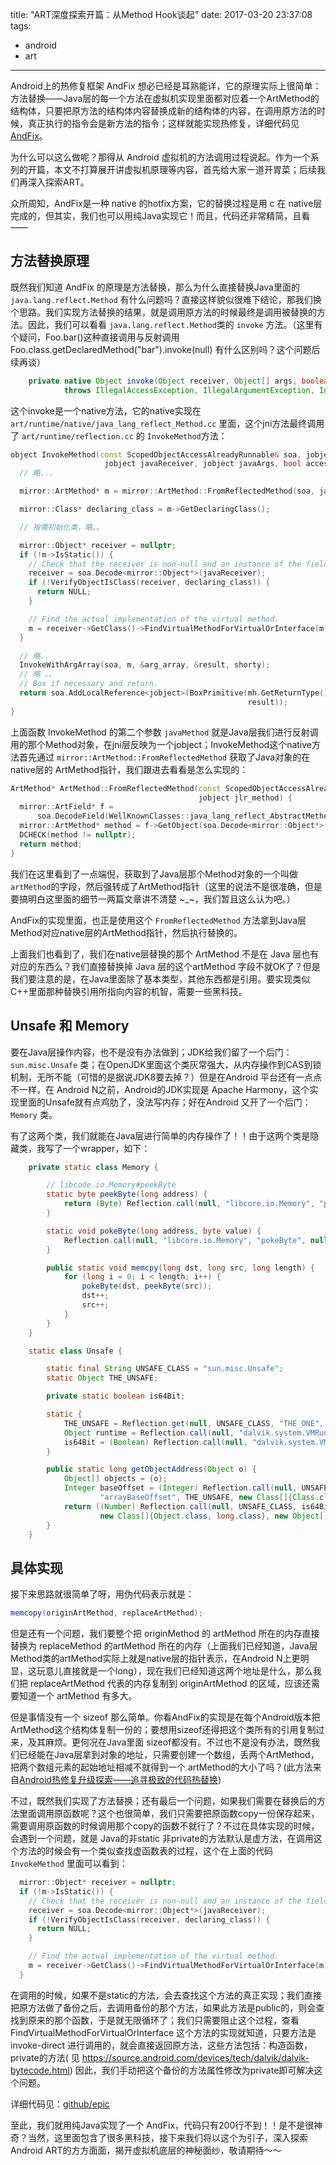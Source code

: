 title: "ART深度探索开篇：从Method Hook谈起"
date: 2017-03-20 23:37:08
tags:
 - android
 - art
---

Android上的热修复框架 AndFix 想必已经是耳熟能详，它的原理实际上很简单：方法替换——Java层的每一个方法在虚拟机实现里面都对应着一个ArtMethod的结构体，只要把原方法的结构体内容替换成新的结构体的内容，在调用原方法的时候，真正执行的指令会是新方法的指令；这样就能实现热修复，详细代码见 [AndFix](https://github.com/alibaba/AndFix)。

为什么可以这么做呢？那得从 Android 虚拟机的方法调用过程说起。作为一个系列的开篇，本文不打算展开讲虚拟机原理等内容，首先给大家一道开胃菜；后续我们再深入探索ART。

众所周知，AndFix是一种 native 的hotfix方案，它的替换过程是用 c 在 native层完成的，但其实，我们也可以用纯Java实现它！而且，代码还非常精简，且看——

<!--more-->
## 方法替换原理

既然我们知道 AndFix 的原理是方法替换，那么为什么直接替换Java里面的 `java.lang.reflect.Method` 有什么问题吗？直接这样貌似很难下结论，那我们换个思路。我们实现方法替换的结果，就是调用原方法的时候最终是调用被替换的方法。因此，我们可以看看 `java.lang.reflect.Method`类的 `invoke` 方法。（这里有个疑问，Foo.bar()这种直接调用与反射调用Foo.class.getDeclaredMethod("bar").invoke(null) 有什么区别吗？这个问题后续再谈）

```java
    private native Object invoke(Object receiver, Object[] args, boolean accessible)
            throws IllegalAccessException, IllegalArgumentException, InvocationTargetException;
```

这个invoke是一个native方法，它的native实现在 `art/runtime/native/java_lang_reflect_Method.cc` 里面，这个jni方法最终调用了 `art/runtime/reflection.cc` 的 `InvokeMethod`方法：

```c++
object InvokeMethod(const ScopedObjectAccessAlreadyRunnable& soa, jobject javaMethod,
                     jobject javaReceiver, jobject javaArgs, bool accessible) {
  // 略...

  mirror::ArtMethod* m = mirror::ArtMethod::FromReflectedMethod(soa, javaMethod);

  mirror::Class* declaring_class = m->GetDeclaringClass();

  // 按需初始化类，略。。

  mirror::Object* receiver = nullptr;
  if (!m->IsStatic()) {
    // Check that the receiver is non-null and an instance of the field's declaring class.
    receiver = soa.Decode<mirror::Object*>(javaReceiver);
    if (!VerifyObjectIsClass(receiver, declaring_class)) {
      return NULL;
    }

    // Find the actual implementation of the virtual method.
    m = receiver->GetClass()->FindVirtualMethodForVirtualOrInterface(m);
  }

  // 略..
  InvokeWithArgArray(soa, m, &arg_array, &result, shorty);
  // 略 。。
  // Box if necessary and return.
  return soa.AddLocalReference<jobject>(BoxPrimitive(mh.GetReturnType()->GetPrimitiveType(),
                                                     result));
}
```

上面函数 InvokeMethod 的第二个参数 `javaMethod` 就是Java层我们进行反射调用的那个Method对象，在jni层反映为一个jobject；InvokeMethod这个native方法首先通过 `mirror::ArtMethod::FromReflectedMethod` 获取了Java对象的在native层的 ArtMethod指针，我们跟进去看看是怎么实现的：

```c++
ArtMethod* ArtMethod::FromReflectedMethod(const ScopedObjectAccessAlreadyRunnable& soa,
                                          jobject jlr_method) {
  mirror::ArtField* f =
      soa.DecodeField(WellKnownClasses::java_lang_reflect_AbstractMethod_artMethod);
  mirror::ArtMethod* method = f->GetObject(soa.Decode<mirror::Object*>(jlr_method))->AsArtMethod();
  DCHECK(method != nullptr);
  return method;
}
```

我们在这里看到了一点端倪，获取到了Java层那个Method对象的一个叫做 `artMethod`的字段，然后强转成了ArtMethod指针（这里的说法不是很准确，但是要搞明白这里面的细节一两篇文章讲不清楚 ~_~，我们暂且这么认为吧。）

AndFix的实现里面，也正是使用这个 `FromReflectedMethod` 方法拿到Java层Method对应native层的ArtMethod指针，然后执行替换的。

上面我们也看到了，我们在native层替换的那个 ArtMethod 不是在 Java 层也有对应的东西么？我们直接替换掉 Java 层的这个artMethod 字段不就OK了？但是我们要注意的是，在Java里面除了基本类型，其他东西都是引用。要实现类似C++里面那种替换引用所指向内容的机智，需要一些黑科技。

## Unsafe 和 Memory

要在Java层操作内容，也不是没有办法做到；JDK给我们留了一个后门：`sun.misc.Unsafe` 类；在OpenJDK里面这个类灰常强大，从内存操作到CAS到锁机制，无所不能（可惜的是据说JDK8要去掉？）但是在Android 平台还有一点点不一样，在 Android N之前，Android的JDK实现是 Apache Harmony，这个实现里面的Unsafe就有点鸡肋了，没法写内存；好在Android 又开了一个后门：`Memory` 类。

有了这两个类，我们就能在Java层进行简单的内存操作了！！由于这两个类是隐藏类，我写了一个wrapper，如下：

```java
    private static class Memory {

        // libcode.io.Memory#peekByte
        static byte peekByte(long address) {
            return (Byte) Reflection.call(null, "libcore.io.Memory", "peekByte", null, new Class[]{long.class}, new Object[]{address});
        }

        static void pokeByte(long address, byte value) {
            Reflection.call(null, "libcore.io.Memory", "pokeByte", null, new Class[]{long.class, byte.class}, new Object[]{address, value});
        }

        public static void memcpy(long dst, long src, long length) {
            for (long i = 0; i < length; i++) {
                pokeByte(dst, peekByte(src));
                dst++;
                src++;
            }
        }
    }

    static class Unsafe {

        static final String UNSAFE_CLASS = "sun.misc.Unsafe";
        static Object THE_UNSAFE;

        private static boolean is64Bit;

        static {
            THE_UNSAFE = Reflection.get(null, UNSAFE_CLASS, "THE_ONE", null);
            Object runtime = Reflection.call(null, "dalvik.system.VMRuntime", "getRuntime", null, null, null);
            is64Bit = (Boolean) Reflection.call(null, "dalvik.system.VMRuntime", "is64Bit", runtime, null, null);
        }

        public static long getObjectAddress(Object o) {
            Object[] objects = {o};
            Integer baseOffset = (Integer) Reflection.call(null, UNSAFE_CLASS,
                    "arrayBaseOffset", THE_UNSAFE, new Class[]{Class.class}, new Object[]{Object[].class});
            return ((Number) Reflection.call(null, UNSAFE_CLASS, is64Bit ? "getLong" : "getInt", THE_UNSAFE,
                    new Class[]{Object.class, long.class}, new Object[]{objects, baseOffset.longValue()})).longValue();
        }
    }
```

## 具体实现

接下来思路就很简单了呀，用伪代码表示就是：

```java
memcopy(originArtMethod, replaceArtMethod);
```

但是还有一个问题，我们要整个把 originMethod 的 artMethod 所在的内存直接替换为 replaceMethod 的artMethod 所在的内存（上面我们已经知道，Java层Method类的artMethod实际上就是native层的指针表示，在Android N上更明显，这玩意儿直接就是一个long），现在我们已经知道这两个地址是什么，那么我们把 replaceArtMethod 代表的内存复制到 originArtMethod 的区域，应该还需要知道一个 artMethod 有多大。

但是事情没有一个 sizeof 那么简单。你看AndFix的实现是在每个Android版本把ArtMethod这个结构体复制一份的；要想用sizeof还得把这个类所有的引用复制过来，及其麻烦。更何况在Java里面 sizeof都没有。不过也不是没有办法，既然我们已经能在Java层拿到对象的地址，只需要创建一个数组，丢两个ArtMethod，把两个数组元素的起始地址相减不就得到一个 artMethod的大小了吗？(此方法来自[Android热修复升级探索——追寻极致的代码热替换](https://yq.aliyun.com/articles/74598?t=t1))

不过，既然我们实现了方法替换；还有最后一个问题，如果我们需要在替换后的方法里面调用原函数呢？这个也很简单，我们只需要把原函数copy一份保存起来，需要调用原函数的时候调用那个copy的函数不就行了？不过在具体实现的时候，会遇到一个问题，就是 Java的非static 非private的方法默认是虚方法，在调用这个方法的时候会有一个类似查找虚函数表的过程，这个在上面的代码 `InvokeMethod` 里面可以看到：

```c++
  mirror::Object* receiver = nullptr;
  if (!m->IsStatic()) {
    // Check that the receiver is non-null and an instance of the field's declaring class.
    receiver = soa.Decode<mirror::Object*>(javaReceiver);
    if (!VerifyObjectIsClass(receiver, declaring_class)) {
      return NULL;
    }

    // Find the actual implementation of the virtual method.
    m = receiver->GetClass()->FindVirtualMethodForVirtualOrInterface(m);
  }
```

在调用的时候，如果不是static的方法，会去查找这个方法的真正实现；我们直接把原方法做了备份之后，去调用备份的那个方法，如果此方法是public的，则会查找到原来的那个函数，于是就无限循环了；我们只需要阻止这个过程，查看 FindVirtualMethodForVirtualOrInterface 这个方法的实现就知道，只要方法是 invoke-direct 进行调用的，就会直接返回原方法，这些方法包括：构造函数，private的方法( 见 https://source.android.com/devices/tech/dalvik/dalvik-bytecode.html) 因此，我们手动把这个备份的方法属性修改为private即可解决这个问题。

详细代码见：[github/epic](https://github.com/tiann/epic)

至此，我们就用纯Java实现了一个 AndFix，代码只有200行不到！！是不是很神奇？当然，这里面包含了很多黑科技，接下来我们将以这个为引子，深入探索Android ART的方方面面，揭开虚拟机底层的神秘面纱，敬请期待～～
